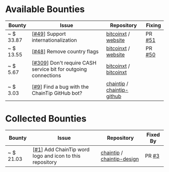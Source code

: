# Available Bounties

Bounty | Issue | Repository | Fixing
--- | --- | --- | ---
~ $  33.87 | [[#49](http://github.chaintip.org/bitcoinxt/website/issues/49)] Support internationalization | [bitcoinxt](http://github.chaintip.org/bitcoinxt) / [website](http://github.chaintip.org/bitcoinxt/website) | PR [#51](http://github.chaintip.org/bitcoinxt/website/pull/51)
~ $  13.55 | [[#48](http://github.chaintip.org/bitcoinxt/website/issues/48)] Remove country flags | [bitcoinxt](http://github.chaintip.org/bitcoinxt) / [website](http://github.chaintip.org/bitcoinxt/website) | PR [#50](http://github.chaintip.org/bitcoinxt/website/pull/50)
~ $   5.67 | [[#309](http://github.chaintip.org/bitcoinxt/bitcoinxt/issues/309)] Don't require CASH service bit for outgoing connections | [bitcoinxt](http://github.chaintip.org/bitcoinxt) / [bitcoinxt](http://github.chaintip.org/bitcoinxt/bitcoinxt) | 
~ $   3.03 | [[#9](http://github.chaintip.org/chaintip/chaintip-github/issues/9)] Find a bug with the ChainTip GitHub bot? | [chaintip](http://github.chaintip.org/chaintip) / [chaintip-github](http://github.chaintip.org/chaintip/chaintip-github) | 

# Collected Bounties

Bounty | Issue | Repository | Fixed By
--- | --- | --- | ---
~ $  21.03 | [[#1](http://github.chaintip.org/chaintip/chaintip-design/issues/1)] Add ChainTip word logo and icon to this repository | [chaintip](http://github.chaintip.org/chaintip) / [chaintip-design](http://github.chaintip.org/chaintip/chaintip-design) | PR [#3](http://github.chaintip.org/chaintip/chaintip-design/pull/3)

